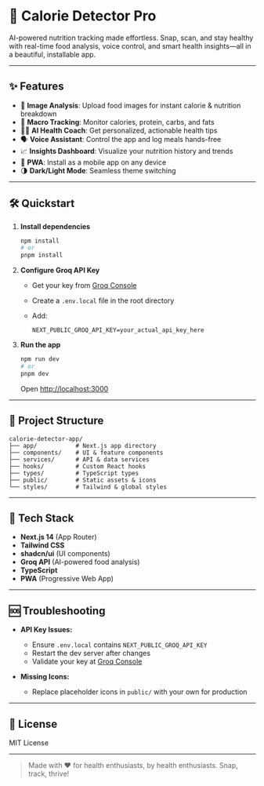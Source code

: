 # 🚀 Calorie Detector Pro

AI-powered nutrition tracking made effortless. Snap, scan, and stay healthy with real-time food analysis, voice control, and smart health insights—all in a beautiful, installable app.

---

## ✨ Features

- 📸 **Image Analysis**: Upload food images for instant calorie & nutrition breakdown
- 🧬 **Macro Tracking**: Monitor calories, protein, carbs, and fats
- 🧑‍⚕️ **AI Health Coach**: Get personalized, actionable health tips
- 🗣️ **Voice Assistant**: Control the app and log meals hands-free
- 📈 **Insights Dashboard**: Visualize your nutrition history and trends
- 📱 **PWA**: Install as a mobile app on any device
- 🌗 **Dark/Light Mode**: Seamless theme switching

---

## 🛠️ Quickstart

1. **Install dependencies**

   ```bash
   npm install
   # or
   pnpm install
   ```

2. **Configure Groq API Key**
   - Get your key from [Groq Console](https://console.groq.com/)
   - Create a `.env.local` file in the root directory
   - Add:

     ```env
     NEXT_PUBLIC_GROQ_API_KEY=your_actual_api_key_here
     ```

3. **Run the app**

   ```bash
   npm run dev
   # or
   pnpm dev
   ```
   Open [http://localhost:3000](http://localhost:3000)

---

## 🧩 Project Structure

```
calorie-detector-app/
├── app/           # Next.js app directory
├── components/    # UI & feature components
├── services/      # API & data services
├── hooks/         # Custom React hooks
├── types/         # TypeScript types
├── public/        # Static assets & icons
└── styles/        # Tailwind & global styles
```

---

## 🧠 Tech Stack

- **Next.js 14** (App Router)
- **Tailwind CSS**
- **shadcn/ui** (UI components)
- **Groq API** (AI-powered food analysis)
- **TypeScript**
- **PWA** (Progressive Web App)

---

## 🆘 Troubleshooting

- **API Key Issues:**
  - Ensure `.env.local` contains `NEXT_PUBLIC_GROQ_API_KEY`
  - Restart the dev server after changes
  - Validate your key at [Groq Console](https://console.groq.com/)

- **Missing Icons:**
  - Replace placeholder icons in `public/` with your own for production

---

## 📄 License

MIT License

---

> Made with ❤️ for health enthusiasts, by health enthusiasts. Snap, track, thrive!